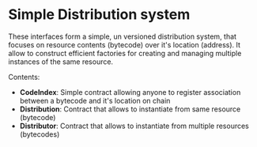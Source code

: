 # Simple Distribution system


These interfaces form a simple, un versioned distribution system, that focuses on resource contents (bytecode) over it's location (address). It allow to construct efficient factories for creating and managing multiple instances of the same resource.

Contents:

- **CodeIndex**: Simple contract allowing anyone to register association between a bytecode and it's location on chain
- **Distribution**: Contract that allows to instantiate from same resource (bytecode)
- **Distributor**: Contract that allows to instantiate from multiple resources (bytecodes)


